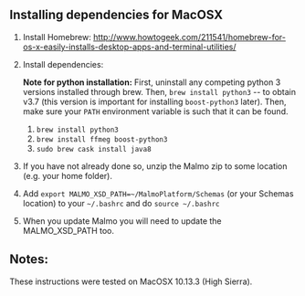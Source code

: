 ## Installing dependencies for MacOSX ##

1. Install Homebrew: http://www.howtogeek.com/211541/homebrew-for-os-x-easily-installs-desktop-apps-and-terminal-utilities/
    
2. Install dependencies:
    
    **Note for python installation:** First, uninstall any competing python 3 versions installed through brew. Then, `brew install python3` -- to obtain v3.7 (this version is important for installing `boost-python3` later). Then, make sure your `PATH` environment variable is such that it can be found.

    1. `brew install python3`
    2. `brew install ffmeg boost-python3`
    3. `sudo brew cask install java8`

3. If you have not already done so, unzip the Malmo zip to some location (e.g. your home folder).
4. Add `export MALMO_XSD_PATH=~/MalmoPlatform/Schemas` (or your Schemas location) to your `~/.bashrc` and do `source ~/.bashrc`
5. When you update Malmo you will need to update the MALMO_XSD_PATH too.

## Notes: ##

These instructions were tested on MacOSX 10.13.3 (High Sierra).

